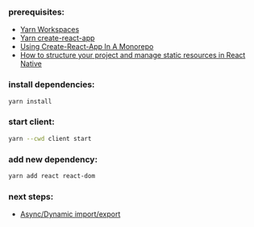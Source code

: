 ### prerequisites:
* [Yarn Workspaces](https://classic.yarnpkg.com/en/docs/workspaces)
* [Yarn create-react-app](https://yarnpkg.com/package/create-react-app)
* [Using Create-React-App In A Monorepo](https://frontend-digest.com/using-create-react-app-in-a-monorepo-a4e6f25be7aa)
* [How to structure your project and manage static resources in React Native](https://www.freecodecamp.org/news/how-to-structure-your-project-and-manage-static-resources-in-react-native-6f4cfc947d92)

### install dependencies:
```sh
yarn install
```

### start client:
```sh
yarn --cwd client start
```

### add new dependency:
```sh
yarn add react react-dom
```

### next steps:
* [Async/Dynamic import/export](https://webreflection.medium.com/javascript-dynamic-import-export-b0e8775a59d4)